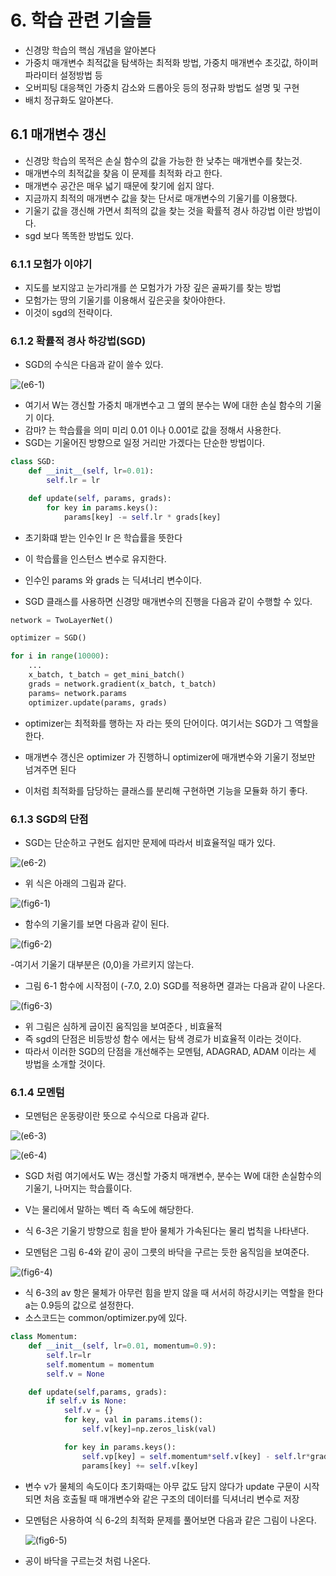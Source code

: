 # 6. 학습 관련 기술들

- 신경망 학습의 핵심 개념을 알아본다
- 가중치 매개변수 최적값을 탐색하는 최적화 방법, 가중치 매개변수 초깃값, 하이퍼파라미터 설정방법 등
- 오버피팅 대응책인 가중치 감소와 드롭아웃 등의 정규화 방법도 설명 및 구현
- 배치 정규화도 알아본다.

## 6.1 매개변수 갱신

- 신경망 학습의 목적은 손실 함수의 값을 가능한 한 낮추는 매개변수를 찾는것.
- 매개변수의 최적값을 찾음 이 문제를 최적화 라고 한다.
- 매개변수 공간은 매우 넓기 때문에 찾기에 쉽지 않다.
- 지금까지 최적의 매개변수 값을 찾는 단서로 매개변수의 기울기를 이용했다.
- 기울기 값을 갱신해 가면서 최적의 값을 찾는 것을 확률적 경사 하강법 이란 방법이다.
- sgd 보다 똑똑한 방법도 있다.

### 6.1.1 모험가 이야기

- 지도를 보지않고 눈가리개를 쓴 모험가가 가장 깊은 골짜기를 찾는 방법
- 모험가는 땅의 기울기를 이용해서 깊은곳을 찾아야한다.
- 이것이 sgd의 전략이다.

### 6.1.2 확률적 경사 하강법(SGD)

- SGD의 수식은 다음과 같이 쓸수 있다.

![(e6-1)](../deep-learning-from-scratch-master/deep-learning-from-scratch-master/equations_and_figures/deep_learning_images/e%206.1.png)

- 여기서 W는 갱신할 가중치 매개변수고 그 옆의 분수는 W에 대한 손실 함수의 기울기 이다.
- 감마? 는 학습률을 의미 미리 0.01 이나 0.001로 값을 정해서 사용한다.
- SGD는 기울어진 방향으로 일정 거리만 가겠다는 단순한 방법이다.

```python
class SGD:
    def __init__(self, lr=0.01):
        self.lr = lr

    def update(self, params, grads):
        for key in params.keys():
            params[key] -= self.lr * grads[key]


```

- 초기화떄 받는 인수인 lr 은 학습률을 뜻한다
- 이 학습률을 인스턴스 변수로 유지한다.
- 인수인 params 와 grads 는 딕셔너리 변수이다.

- SGD 클래스를 사용하면 신경망 매개변수의 진행을 다음과 같이 수행할 수 있다.
``` python
network = TwoLayerNet()

optimizer = SGD()

for i in range(10000):
    ...
    x_batch, t_batch = get_mini_batch()
    grads = network.gradient(x_batch, t_batch)
    params= network.params
    optimizer.update(params, grads)


```


- optimizer는 최적화를 행하는 자 라는 뜻의 단어이다. 여기서는 SGD가 그 역할을 한다.
- 매개변수 갱신은 optimizer 가 진행하니 optimizer에 매개변수와 기울기 정보만 넘겨주면 된다

- 이처럼 최적화를 담당하는 클래스를 분리해 구현하면 기능을 모듈화 하기 좋다.

### 6.1.3 SGD의 단점

 - SGD는 단순하고 구현도 쉽지만 문제에 따라서 비효율적일 때가 있다.

 ![(e6-2)](../deep-learning-from-scratch-master/deep-learning-from-scratch-master/equations_and_figures/deep_learning_images/e%206.2.png)

 - 위 식은 아래의 그림과 같다.

 ![(fig6-1)](../deep-learning-from-scratch-master/deep-learning-from-scratch-master/equations_and_figures/deep_learning_images/fig%206-1.png)

 - 함수의 기울기를 보면 다음과 같이 된다.

  ![(fig6-2)](../deep-learning-from-scratch-master/deep-learning-from-scratch-master/equations_and_figures/deep_learning_images/fig%206-2.png)

  -여기서 기울기 대부분은 (0,0)을 가르키지 않는다.

  - 그림 6-1 함수에 시작점이 (-7.0, 2.0) SGD를 적용하면 결과는 다음과 같이 나온다.
  
  ![(fig6-3)](../deep-learning-from-scratch-master/deep-learning-from-scratch-master/equations_and_figures/deep_learning_images/fig%206-3.png)

 - 위 그림은 심하게 굽이진 움직임을 보여준다 , 비효율적
 - 즉 sgd의 단점은 비등방성 함수 에서는 탐색 경로가 비효율적 이라는 것이다.
 - 따라서 이러한 SGD의 단점을 개선해주는 모멘텀, ADAGRAD, ADAM 이라는 세 방법을 소개할 것이다.

 ### 6.1.4 모멘텀

 - 모멘텀은 운동량이란 뜻으로 수식으로 다음과 같다.

![(e6-3)](../deep-learning-from-scratch-master/deep-learning-from-scratch-master/equations_and_figures/deep_learning_images/e%206.3.png)

![(e6-4)](../deep-learning-from-scratch-master/deep-learning-from-scratch-master/equations_and_figures/deep_learning_images/e%206.4.png)

- SGD 처럼 여기에서도 W는 갱신할 가중치 매개변수, 분수는 W에 대한 손실함수의 기울기, 나머지는 학습률이다.
- V는 물리에서 말하는 벡터 즉 속도에 해당한다.

- 식 6-3은 기울기 방향으로 힘을 받아 물체가 가속된다는 물리 법칙을 나타낸다.
- 모멘텀은 그림 6-4와 같이 공이 그릇의 바닥을 구르는 듯한 움직임을 보여준다.

![(fig6-4)](../deep-learning-from-scratch-master/deep-learning-from-scratch-master/equations_and_figures/deep_learning_images/fig%206-4.png)

- 식 6-3의 av 항은 물체가 아무런 힘을 받지 않을 때 서서히 하강시키는 역할을 한다 a는 0.9등의 값으로 설정한다.
- 소스코드는 common/optimizer.py에 있다.


``` python
class Momentum:
    def __init__(self, lr=0.01, momentum=0.9):
        self.lr=lr
        self.momentum = momentum
        self.v = None

    def update(self,params, grads):
        if self.v is None:
            self.v = {}
            for key, val in params.items():
                self.v[key]=np.zeros_lisk(val)

            for key in params.keys():
                self.vp[key] = self.momentum*self.v[key] - self.lr*grads[key]
                params[key] += self.v[key]


```

- 변수 v가 물체의 속도이다 초기화때는 아무 값도 담지 않다가 update 구문이 시작되면 처음 호출될 때 매개변수와 같은 구조의 데이터를 딕셔너리 변수로 저장

- 모멘텀은 사용하여 식 6-2의 최적화 문제를 풀어보면 다음과 같은 그림이 나온다.

  ![(fig6-5)](../deep-learning-from-scratch-master/deep-learning-from-scratch-master/equations_and_figures/deep_learning_images/fig%206-5.png)

- 공이 바닥을 구르는것 처럼 나온다.

